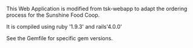 This Web Application is modified from tsk-webapp to adapt the ordering process for the Sunshine Food Coop.

It is compiled using
ruby '1.9.3' and
rails'4.0.0'

See the Gemfile for specific gem versions.

